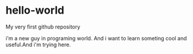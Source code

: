 # hello-world
My very first github repository

i'm a new guy in programing world. And i want to learn someting cool and useful.And i'm trying here.
